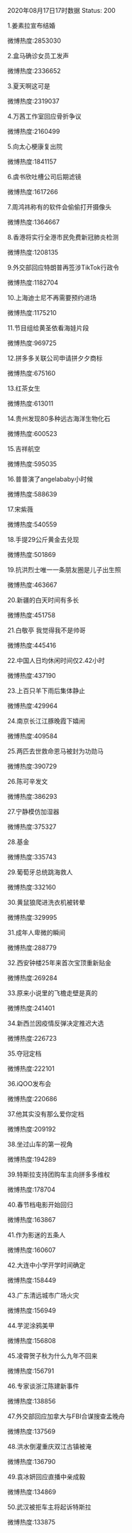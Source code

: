 2020年08月17日17时数据
Status: 200

1.姜素拉宣布结婚

微博热度:2853030

2.盒马确诊女员工发声

微博热度:2336652

3.夏天啊这可是

微博热度:2319037

4.万茜工作室回应骨折争议

微博热度:2160499

5.向太心梗康复出院

微博热度:1841157

6.虞书欣吐槽公司后期滤镜

微博热度:1617266

7.周鸿祎称有的软件会偷偷打开摄像头

微博热度:1364667

8.香港将实行全港市民免费新冠肺炎检测

微博热度:1208135

9.外交部回应特朗普再签涉TikTok行政令

微博热度:1182704

10.上海迪士尼不再需要预约进场

微博热度:1175210

11.节目组给黄圣依看海娃片段

微博热度:969725

12.拼多多关联公司申请拼夕夕商标

微博热度:675160

13.红茶女生

微博热度:613011

14.贵州发现80多种远古海洋生物化石

微博热度:600523

15.吉祥航空

微博热度:595035

16.普普演了angelababy小时候

微博热度:588639

17.宋紫薇

微博热度:540559

18.手提29公斤黄金去兑现

微博热度:501869

19.抗洪烈士唯一一条朋友圈是儿子出生照

微博热度:463667

20.新疆的白天时间有多长

微博热度:451758

21.白敬亭 我觉得我不是帅哥

微博热度:445416

22.中国人日均休闲时间仅2.42小时

微博热度:437190

23.上百只羊下雨后集体静止

微博热度:429964

24.南京长江江豚晚霞下嬉闹

微博热度:409584

25.两匹去世救命恩马被封为功勋马

微博热度:390729

26.陈可辛发文

微博热度:386293

27.宁静模仿加湿器

微博热度:375327

28.基金

微博热度:335743

29.葡萄牙总统跳海救人

微博热度:332160

30.黄鼠狼爬进洗衣机被转晕

微博热度:329995

31.成年人卑微的瞬间

微博热度:288779

32.西安钟楼25年来首次宝顶重新贴金

微博热度:269284

33.原来小说里的飞檐走壁是真的

微博热度:241401

34.新西兰因疫情反弹决定推迟大选

微博热度:226723

35.夺冠定档

微博热度:222101

36.iQOO发布会

微博热度:220686

37.他其实没有那么爱你定档

微博热度:209192

38.坐过山车的第一视角

微博热度:194289

39.特斯拉支持团购车主向拼多多维权

微博热度:178704

40.春节档电影开始回归

微博热度:163867

41.作为影迷的五条人

微博热度:160607

42.大连中小学开学时间确定

微博热度:158449

43.广东清远城市广场火灾

微博热度:156949

44.芋泥涂鸦美甲

微博热度:156808

45.凌霄贺子秋为什么九年不回来

微博热度:156791

46.专家谈浙江陈建新事件

微博热度:138856

47.外交部回应加拿大与FBI合谋搜查孟晚舟

微博热度:137569

48.洪水倒灌重庆双江古镇被淹

微博热度:136790

49.袁冰妍回应直播中亲成毅

微博热度:134869

50.武汉被拒车主将起诉特斯拉

微博热度:133875

